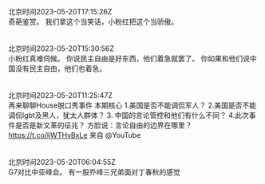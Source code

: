 北京时间2023-05-20T17:15:26Z<br>奇葩鉴赏。
我们拿这个当笑话，小粉红把这个当骄傲。<br><br><br>北京时间2023-05-20T15:30:56Z<br>小粉红真难伺候。
你说民主自由是好东西，他们着急就罢了。
你如果和他们说中国没有民主自由，他们也着急。<br><br><br>北京时间2023-05-20T11:25:47Z<br>再来聊聊House脱口秀事件
本期核心
1.美国是否不能调侃军人？
2.美国是否不能调侃lgbt及黑人，犹太人群体？
3. 中国的言论管控和他们有什么不同？
4.此次事件是否是新文革的征兆？
方脸说：言论自由的边界在哪里？https://t.co/ljWTHvBxLe 来自 @YouTube<br><br><br>北京时间2023-05-20T06:04:55Z<br>G7对比中亚峰会。
有一股乔峰三兄弟面对丁春秋的感觉<br><br><br>